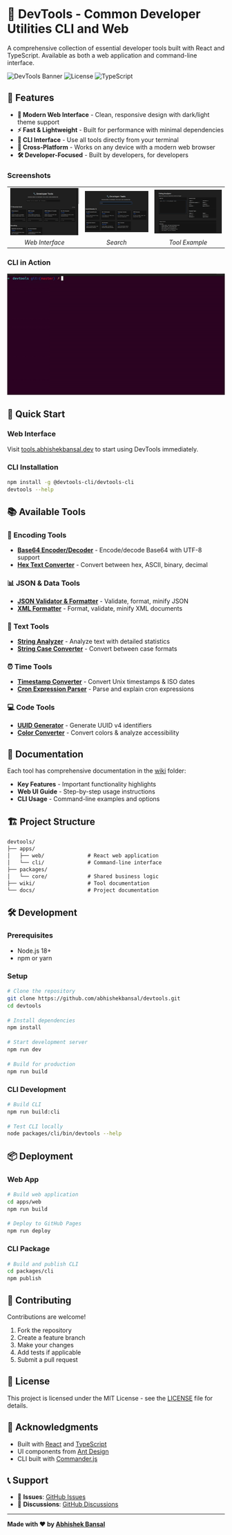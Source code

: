 # 🔧 DevTools - Common Developer Utilities CLI and Web

A comprehensive collection of essential developer tools built with React and TypeScript. Available as both a web application and command-line interface.

![DevTools Banner](https://img.shields.io/badge/DevTools-Developer%20Utilities-blue?style=for-the-badge)
![License](https://img.shields.io/badge/License-MIT-green.svg)
![TypeScript](https://img.shields.io/badge/TypeScript-Ready-blue.svg)

## 🌟 Features

- **🎨 Modern Web Interface** - Clean, responsive design with dark/light theme support
- **⚡ Fast & Lightweight** - Built for performance with minimal dependencies
- **🔧 CLI Interface** - Use all tools directly from your terminal
- **📱 Cross-Platform** - Works on any device with a modern web browser
- **🛠️ Developer-Focused** - Built by developers, for developers

### Screenshots

|                                  |                                  |                                  |
| :--------------------------------: | :--------------------------------: | :--------------------------------: |
|  ![DevTools Web Interface](screenshots/home.png)  |  ![DevTools CLI Usage](screenshots/search.png)  |  ![DevTools Tool Example](screenshots/string-analyzer.png)  |
| *Web Interface* | *Search* | *Tool Example* |

### CLI in Action
![CLI Demo](screenshots/devtools_demo.gif)

## 🚀 Quick Start

### Web Interface

Visit [tools.abhishekbansal.dev](https://tools.abhishekbansal.dev) to start using DevTools immediately.

### CLI Installation

```bash
npm install -g @devtools-cli/devtools-cli
devtools --help
```

## 📚 Available Tools

### 🔐 Encoding Tools

- **[Base64 Encoder/Decoder](wiki/Base64-Encoder-Decoder.md)** - Encode/decode Base64 with UTF-8 support
- **[Hex Text Converter](wiki/Hex-Text-Converter.md)** - Convert between hex, ASCII, binary, decimal

### 📊 JSON & Data Tools

- **[JSON Validator & Formatter](wiki/JSON-Validator-Formatter.md)** - Validate, format, minify JSON
- **[XML Formatter](wiki/XML-Formatter.md)** - Format, validate, minify XML documents

### 📝 Text Tools

- **[String Analyzer](wiki/String-Analyzer.md)** - Analyze text with detailed statistics
- **[String Case Converter](wiki/String-Case-Converter.md)** - Convert between case formats

### ⏰ Time Tools

- **[Timestamp Converter](wiki/Timestamp-Converter.md)** - Convert Unix timestamps & ISO dates
- **[Cron Expression Parser](wiki/Cron-Expression-Parser.md)** - Parse and explain cron expressions

### 💻 Code Tools

- **[UUID Generator](wiki/UUID-Generator.md)** - Generate UUID v4 identifiers
- **[Color Converter](wiki/Color-Converter.md)** - Convert colors & analyze accessibility

## 📖 Documentation

Each tool has comprehensive documentation in the [wiki](wiki/) folder:

- **Key Features** - Important functionality highlights
- **Web UI Guide** - Step-by-step usage instructions
- **CLI Usage** - Command-line examples and options

## 🏗️ Project Structure

```
devtools/
├── apps/
│   ├── web/              # React web application
│   └── cli/              # Command-line interface
├── packages/
│   └── core/             # Shared business logic
├── wiki/                 # Tool documentation
└── docs/                 # Project documentation
```

## 🛠️ Development

### Prerequisites

- Node.js 18+
- npm or yarn

### Setup

```bash
# Clone the repository
git clone https://github.com/abhishekbansal/devtools.git
cd devtools

# Install dependencies
npm install

# Start development server
npm run dev

# Build for production
npm run build
```

### CLI Development

```bash
# Build CLI
npm run build:cli

# Test CLI locally
node packages/cli/bin/devtools --help
```

## 📦 Deployment

### Web App

```bash
# Build web application
cd apps/web
npm run build

# Deploy to GitHub Pages
npm run deploy
```

### CLI Package

```bash
# Build and publish CLI
cd packages/cli
npm publish
```

## 🤝 Contributing

Contributions are welcome!

1. Fork the repository
2. Create a feature branch
3. Make your changes
4. Add tests if applicable
5. Submit a pull request

## 📄 License

This project is licensed under the MIT License - see the [LICENSE](LICENSE.MD) file for details.

## 🙏 Acknowledgments

- Built with [React](https://reactjs.org/) and [TypeScript](https://www.typescriptlang.org/)
- UI components from [Ant Design](https://ant.design/)
- CLI built with [Commander.js](https://github.com/tj/commander.js)

## 📞 Support

- 🐛 **Issues**: [GitHub Issues](https://github.com/abhishekbansal/devtools/issues)
- 💬 **Discussions**: [GitHub Discussions](https://github.com/abhishekbansal/devtools/discussions)

---

**Made with ❤️ by [Abhishek Bansal](https://github.com/abhishekbansal)**
